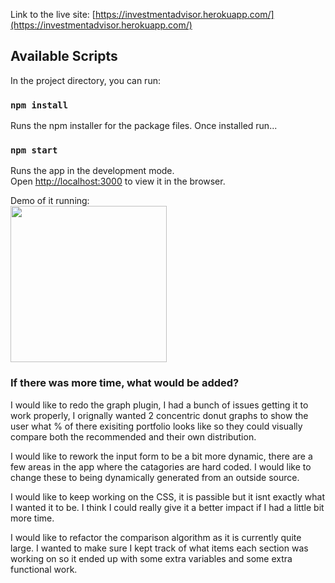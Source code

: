 
Link to the live site: [https://investmentadvisor.herokuapp.com/](https://investmentadvisor.herokuapp.com/)

## Available Scripts

In the project directory, you can run:

### `npm install`

  Runs the npm installer for the package files. Once installed run...

### `npm start`

Runs the app in the development mode.<br>
Open [http://localhost:3000](http://localhost:3000) to view it in the browser.

Demo of it running:
<br>
<img src="./demo.gif" width="250">


### If there was more time, what would be added?

  I would like to redo the graph plugin, I had a bunch of issues getting it to 
  work properly, I orignally wanted 2 concentric donut graphs to show the user
  what % of there exisiting portfolio looks like so they could visually compare
  both the recommended and their own distribution.

  I would like to rework the input form to be a bit more dynamic, there are a
  few areas in the app where the catagories are hard coded. I would like to change
  these to being dynamically generated from an outside source. 

  I would like to keep working on the CSS, it is passible but it isnt exactly
  what I wanted it to be. I think I could really give it a better impact if I had 
  a little bit more time.

  I would like to refactor the comparison algorithm as it is currently quite large. 
  I wanted to make sure I kept track of what items each section was working on so
  it ended up with some extra variables and some extra functional work.


